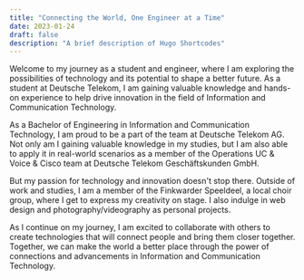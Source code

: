 ```yaml
---
title: "Connecting the World, One Engineer at a Time"
date: 2023-01-24
draft: false
description: "A brief description of Hugo Shortcodes"
---
```


Welcome to my journey as a student and engineer, where I am exploring the possibilities of technology and its potential to shape a better future. As a student at Deutsche Telekom, I am gaining valuable knowledge and hands-on experience to help drive innovation in the field of Information and Communication Technology.

As a Bachelor of Engineering in Information and Communication Technology, I am proud to be a part of the team at Deutsche Telekom AG. Not only am I gaining valuable knowledge in my studies, but I am also able to apply it in real-world scenarios as a member of the Operations UC & Voice & Cisco team at Deutsche Telekom Geschäftskunden GmbH. 

But my passion for technology and innovation doesn't stop there. Outside of work and studies, I am a member of the Finkwarder Speeldeel, a local choir group, where I get to express my creativity on stage. I also indulge in web design and photography/videography as personal projects.

As I continue on my journey, I am excited to collaborate with others to create technologies that will connect people and bring them closer together. Together, we can make the world a better place through the power of connections and advancements in Information and Communication Technology.
